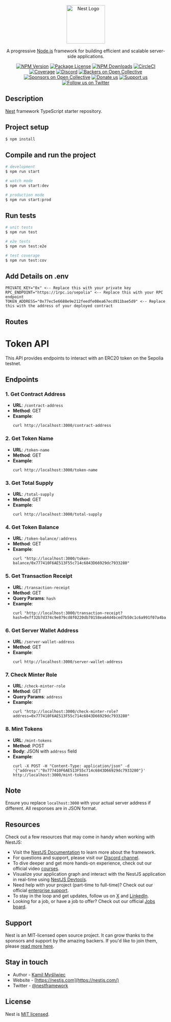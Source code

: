 <p align="center">
  <a href="http://nestjs.com/" target="blank"><img src="https://nestjs.com/img/logo-small.svg" width="120" alt="Nest Logo" /></a>
</p>

[circleci-image]: https://img.shields.io/circleci/build/github/nestjs/nest/master?token=abc123def456
[circleci-url]: https://circleci.com/gh/nestjs/nest

  <p align="center">A progressive <a href="http://nodejs.org" target="_blank">Node.js</a> framework for building efficient and scalable server-side applications.</p>
    <p align="center">
<a href="https://www.npmjs.com/~nestjscore" target="_blank"><img src="https://img.shields.io/npm/v/@nestjs/core.svg" alt="NPM Version" /></a>
<a href="https://www.npmjs.com/~nestjscore" target="_blank"><img src="https://img.shields.io/npm/l/@nestjs/core.svg" alt="Package License" /></a>
<a href="https://www.npmjs.com/~nestjscore" target="_blank"><img src="https://img.shields.io/npm/dm/@nestjs/common.svg" alt="NPM Downloads" /></a>
<a href="https://circleci.com/gh/nestjs/nest" target="_blank"><img src="https://img.shields.io/circleci/build/github/nestjs/nest/master" alt="CircleCI" /></a>
<a href="https://coveralls.io/github/nestjs/nest?branch=master" target="_blank"><img src="https://coveralls.io/repos/github/nestjs/nest/badge.svg?branch=master#9" alt="Coverage" /></a>
<a href="https://discord.gg/G7Qnnhy" target="_blank"><img src="https://img.shields.io/badge/discord-online-brightgreen.svg" alt="Discord"/></a>
<a href="https://opencollective.com/nest#backer" target="_blank"><img src="https://opencollective.com/nest/backers/badge.svg" alt="Backers on Open Collective" /></a>
<a href="https://opencollective.com/nest#sponsor" target="_blank"><img src="https://opencollective.com/nest/sponsors/badge.svg" alt="Sponsors on Open Collective" /></a>
  <a href="https://paypal.me/kamilmysliwiec" target="_blank"><img src="https://img.shields.io/badge/Donate-PayPal-ff3f59.svg" alt="Donate us"/></a>
    <a href="https://opencollective.com/nest#sponsor"  target="_blank"><img src="https://img.shields.io/badge/Support%20us-Open%20Collective-41B883.svg" alt="Support us"></a>
  <a href="https://twitter.com/nestframework" target="_blank"><img src="https://img.shields.io/twitter/follow/nestframework.svg?style=social&label=Follow" alt="Follow us on Twitter"></a>
</p>
  <!--[![Backers on Open Collective](https://opencollective.com/nest/backers/badge.svg)](https://opencollective.com/nest#backer)
  [![Sponsors on Open Collective](https://opencollective.com/nest/sponsors/badge.svg)](https://opencollective.com/nest#sponsor)-->

## Description

[Nest](https://github.com/nestjs/nest) framework TypeScript starter repository.

## Project setup

```bash
$ npm install
```

## Compile and run the project

```bash
# development
$ npm run start

# watch mode
$ npm run start:dev

# production mode
$ npm run start:prod
```

## Run tests

```bash
# unit tests
$ npm run test

# e2e tests
$ npm run test:e2e

# test coverage
$ npm run test:cov
```

## Add Details on .env
```
PRIVATE_KEY="0x" <-- Replace this with your private key
RPC_ENDPOINT="https://1rpc.io/sepolia" <-- Replace this with your RPC endpoint
TOKEN_ADDRESS="0x77ec5e6688e9e212feedfe08ea67ecd911bae5d9" <-- Replace this with the address of your deployed contract
```
## Routes

# Token API

This API provides endpoints to interact with an ERC20 token on the Sepolia testnet.

## Endpoints

### 1. Get Contract Address
- **URL**: `/contract-address`
- **Method**: GET
- **Example**: 
  ```
  curl http://localhost:3000/contract-address
  ```

### 2. Get Token Name
- **URL**: `/token-name`
- **Method**: GET
- **Example**:
  ```
  curl http://localhost:3000/token-name
  ```

### 3. Get Total Supply
- **URL**: `/total-supply`
- **Method**: GET
- **Example**:
  ```
  curl http://localhost:3000/total-supply
  ```

### 4. Get Token Balance
- **URL**: `/token-balance/:address`
- **Method**: GET
- **Example**:
  ```
  curl "http://localhost:3000/token-balance/0x777410F6AE513F55c714c6843D66929dc7933280"
  ```

### 5. Get Transaction Receipt
- **URL**: `/transaction-receipt`
- **Method**: GET
- **Query Params**: `hash`
- **Example**:
  ```
  curl "http://localhost:3000/transaction-receipt?hash=0xff32b7d374c9e879cd8f0220db70158ea64d4bced7b50c1c6a991f07a4ba14f9"
  ```

### 6. Get Server Wallet Address
- **URL**: `/server-wallet-address`
- **Method**: GET
- **Example**:
  ```
  curl http://localhost:3000/server-wallet-address
  ```

### 7. Check Minter Role
- **URL**: `/check-minter-role`
- **Method**: GET
- **Query Params**: `address`
- **Example**:
  ```
  curl "http://localhost:3000/check-minter-role?address=0x777410F6AE513F55c714c6843D66929dc7933280"
  ```

### 8. Mint Tokens
- **URL**: `/mint-tokens`
- **Method**: POST
- **Body**: JSON with `address` field
- **Example**:
  ```
  curl -X POST -H "Content-Type: application/json" -d '{"address":"0x777410F6AE513F55c714c6843D66929dc7933280"}' http://localhost:3000/mint-tokens
  ```

## Note
Ensure you replace `localhost:3000` with your actual server address if different. All responses are in JSON format.

## Resources

Check out a few resources that may come in handy when working with NestJS:

- Visit the [NestJS Documentation](https://docs.nestjs.com) to learn more about the framework.
- For questions and support, please visit our [Discord channel](https://discord.gg/G7Qnnhy).
- To dive deeper and get more hands-on experience, check out our official video [courses](https://courses.nestjs.com/).
- Visualize your application graph and interact with the NestJS application in real-time using [NestJS Devtools](https://devtools.nestjs.com).
- Need help with your project (part-time to full-time)? Check out our official [enterprise support](https://enterprise.nestjs.com).
- To stay in the loop and get updates, follow us on [X](https://x.com/nestframework) and [LinkedIn](https://linkedin.com/company/nestjs).
- Looking for a job, or have a job to offer? Check out our official [Jobs board](https://jobs.nestjs.com).

## Support

Nest is an MIT-licensed open source project. It can grow thanks to the sponsors and support by the amazing backers. If you'd like to join them, please [read more here](https://docs.nestjs.com/support).

## Stay in touch

- Author - [Kamil Myśliwiec](https://twitter.com/kammysliwiec)
- Website - [https://nestjs.com](https://nestjs.com/)
- Twitter - [@nestframework](https://twitter.com/nestframework)

## License

Nest is [MIT licensed](https://github.com/nestjs/nest/blob/master/LICENSE).
